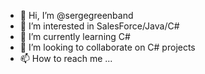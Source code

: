 - 👋 Hi, I’m @sergegreenband
- 👀 I’m interested in SalesForce/Java/C#
- 🌱 I’m currently learning C#
- 💞️ I’m looking to collaborate on C# projects
- 📫 How to reach me ...

<!---
sergegreenband/sergegreenband is a ✨ special ✨ repository because its `README.md` (this file) appears on your GitHub profile.
You can click the Preview link to take a look at your changes.
--->
